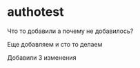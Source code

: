 # authotest

Что то добавили
а почему не добавилось?

Еще добавляем и сто то делаем

Добавили 3 изменения
